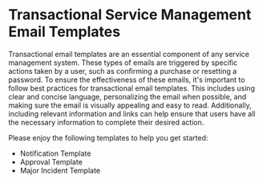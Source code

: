 # Transactional Service Management Email Templates

Transactional email templates are an essential component of any service management system. These types of emails are triggered by specific actions taken by a user, such as confirming a purchase or resetting a password. To ensure the effectiveness of these emails, it's important to follow best practices for transactional email templates. This includes using clear and concise language, personalizing the email when possible, and making sure the email is visually appealing and easy to read. Additionally, including relevant information and links can help ensure that users have all the necessary information to complete their desired action. 

Please enjoy the following templates to help you get started:
* Notification Template
* Approval Template
* Major Incident Template
